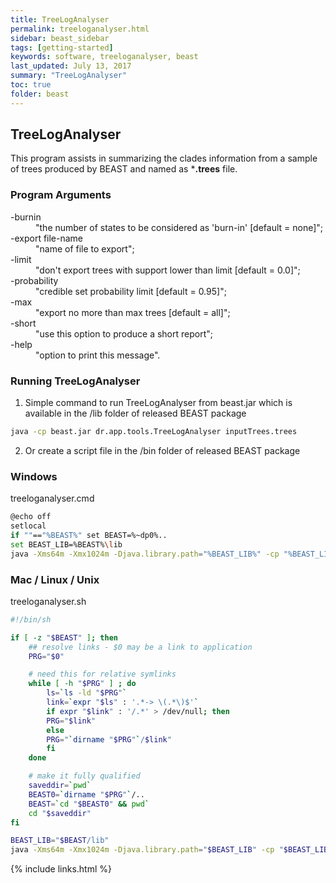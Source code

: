```yaml
---
title: TreeLogAnalyser
permalink: treeloganalyser.html
sidebar: beast_sidebar
tags: [getting-started]
keywords: software, treeloganalyser, beast
last_updated: July 13, 2017
summary: "TreeLogAnalyser"
toc: true
folder: beast
---
```


## TreeLogAnalyser

This program assists in summarizing the clades information from a sample of trees produced by BEAST and named as ***.trees** file.

### Program Arguments

<dl>
  <dt>-burnin</dt>
  <dd>"the number of states to be considered as 'burn-in' [default = none]";</dd>
  
  <dt>-export file-name</dt>
  <dd>"name of file to export";</dd>
  
  <dt>-limit</dt>
  <dd>"don't export trees with support lower than limit [default = 0.0]";</dd>
  
  <dt>-probability</dt>
  <dd>"credible set probability limit [default = 0.95]";</dd>
  
  <dt>-max</dt>
  <dd>"export no more than max trees [default = all]";</dd>
  
  <dt>-short</dt>
  <dd>"use this option to produce a short report";</dd>
  
  <dt>-help</dt>
  <dd>"option to print this message".</dd>
</dl>

### Running TreeLogAnalyser

1. Simple command to run TreeLogAnalyser from beast.jar which is available in the /lib folder of released BEAST package

```bash
java -cp beast.jar dr.app.tools.TreeLogAnalyser inputTrees.trees
```

2. Or create a script file in the /bin folder of released BEAST package

### Windows

treeloganalyser.cmd

```bash
@echo off
setlocal
if ""=="%BEAST%" set BEAST=%~dp0%..
set BEAST_LIB=%BEAST%\lib
java -Xms64m -Xmx1024m -Djava.library.path="%BEAST_LIB%" -cp "%BEAST_LIB%/beast.jar" dr.app.tools.LogAnalyser %*
```

### Mac / Linux / Unix

treeloganalyser.sh

```bash
#!/bin/sh

if [ -z "$BEAST" ]; then
	## resolve links - $0 may be a link to application
	PRG="$0"

	# need this for relative symlinks
	while [ -h "$PRG" ] ; do
	    ls=`ls -ld "$PRG"`
	    link=`expr "$ls" : '.*-> \(.*\)$'`
	    if expr "$link" : '/.*' > /dev/null; then
		PRG="$link"
	    else
		PRG="`dirname "$PRG"`/$link"
	    fi
	done

	# make it fully qualified
	saveddir=`pwd`
	BEAST0=`dirname "$PRG"`/..
	BEAST=`cd "$BEAST0" && pwd`
	cd "$saveddir"
fi

BEAST_LIB="$BEAST/lib"
java -Xms64m -Xmx1024m -Djava.library.path="$BEAST_LIB" -cp "$BEAST_LIB/beast.jar" dr.app.tools.TreeLogAnalyser $*
```

{% include links.html %}